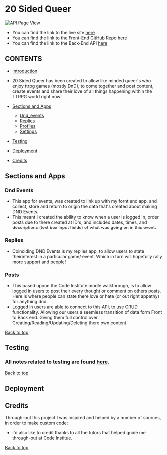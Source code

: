 # 20 Sided Queer

![API Page View](/)

- You can find the link to the live site [here](/)
- You can find the link to the Front-End GitHub Repo [here](https://github.com/AnnaDobrucki/q20-frontend-v2)
- You can find the link to the Back-End API [here](https://github.com/AnnaDobrucki/PP5-Q20-API)

## CONTENTS

* [Introduction](#20SidedQueer)

* 20 Sided Queer has been created to allow like minded queer's who enjoy ttrpg games (mostly DnD), to come together and post content, create events and share their love of all things happening within the TTRPG world right now!

* [Sections and Apps](#sections-and-apps)
    *  [Dnd_events](#dnd-events)
    *  [Replies](#replies)
    *  [Profiles](#profiles)
    *  [Settings](#settings)
* [Testing](#testing)
* [Deployment](#deployment)
* [Credits](#credits)


## Sections and Apps

### **Dnd Events** 
* This app for events, was created to link up with my fornt end app, and collect, store and return to origin the data that's created about making DND Events.
* This meant I created the ability to know when a user is logged in, order posts due to there created at ID's, and included dates, times, and descriptions (text box input fields) of what was going on in this event.

### **Replies**

* Coinciding DND Events is my replies app, to allow users to state theirinterest in a particular game/ event. Which in turn will hopefully rally more support and people!


### **Posts**

* This based upoon the Code Institute modle walkthrough, is to allow logged in users to post their every thought or comment on others posts. Here is where people can state there love or hate (or out right appathy) for anything dnd.
* Logged in users are able to connect to this API, to use CRUD functionality. Allowing our users a seemless transition of data form Front to Back end. Giving them full control over Creating/Reading/Updating/Deleting there own content.

[Back to top](#20SidedQueer)

## Testing

  ### All notes related to testing are found [here](documentation/testing.md).

[Back to top](#20SidedQueer)

## Deployment


## Credits

Through-out this project I was inspired and helped by a number of sources, in order to make custom code:


* I'd also like to credit thanks to all the tutors that helped guide me through-out at Code Institue.

[Back to top](#totalplay)